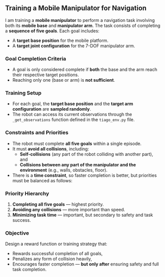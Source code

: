 ## Training a Mobile Manipulator for Navigation

I am training a **mobile manipulator** to perform a navigation task involving both its **mobile base** and **manipulator arm**. The task consists of completing a **sequence of five goals**. Each goal includes:

- A **target base position** for the mobile platform.
- A **target joint configuration** for the 7-DOF manipulator arm.

### Goal Completion Criteria

- A goal is only considered complete if **both** the base and the arm reach their respective target positions.
- Reaching only one (base or arm) is **not sufficient**.

### Training Setup

- For each goal, the **target base position** and the **target arm configuration** are **sampled randomly**.
- The robot can access its current observations through the `_get_observations` function defined in the `tiago_env.py` file.

### Constraints and Priorities

- The robot must complete **all five goals** within a single episode.
- It must **avoid all collisions**, including:
  - **Self-collisions** (any part of the robot colliding with another part), and
  - **Collisions between any part of the manipulator and the environment** (e.g., walls, obstacles, floor).
- There is a **time constraint**, so faster completion is better, but priorities must be balanced as follows:

### Priority Hierarchy

1. **Completing all five goals** — highest priority.
2. **Avoiding any collisions** — more important than speed.
3. **Minimizing task time** — important, but secondary to safety and task success.

### Objective

Design a reward function or training strategy that:

- Rewards successful completion of all goals,
- Penalizes any form of collision heavily,
- Encourages faster completion — **but only after** ensuring safety and full task completion.

